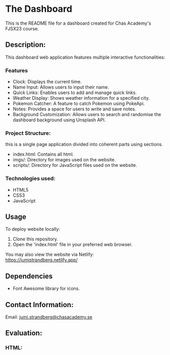 # The Dashboard
This is the README file for a dashboard created for Chas Academy's FJSX23 course.


## Description:
This dashboard web application features multiple interactive functionalities:
### Features 
- Clock: Displays the current time.
- Name Input: Allows users to input their name.
- Quick Links: Enables users to add and manage quick links.
- Weather Display: Shows weather information for a specified city.
- Pokemon Catcher: A feature to catch Pokemon using PokeApi.
- Notes: Provides a space for users to write and save notes.
- Background Customization: Allows users to search and randomise the dashboard background using Unsplash API.

### Project Structure:
this is a single page application divided into coherent parts using sections.


- index.html: Contains all html.
- imgs/: Directory for images used on the website.
- scripts/: Directory for JavaScript files used on the website.


### Technologies used:
- HTML5
- CSS3
- JavaScript


## Usage
To deploy website locally:
1. Clone this repository.
2. Open the 'index.html' file in your preferred web browser.


You may also view the website via Netlify:
https://jumistrandberg.netlify.app/



## Dependencies
- Font Awesome library for icons.


## Contact Information:
Email: jumi.strandberg@chasacademy.se

## Evaluation:
### HTML: 

